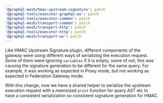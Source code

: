 ```yaml
---
'@graphql-mesh/hmac-upstream-signature': patch
'@graphql-tools/executor-graphql-ws': patch
'@graphql-tools/executor-common': patch
'@graphql-mesh/transport-common': patch
'@graphql-mesh/transport-http': patch
'@graphql-tools/executor-http': patch
'@graphql-mesh/transport-ws': patch
---
```


Like HMAC Upstream Signature plugin, different components of the gateway were using different ways of serializing the execution request.
Some of them were ignoring `variables` if it is empty, some of not, this was causing the signature generation to be different for the same query.
For example, it was working as expected in Proxy mode, but not working as expected in Federation Gateway mode.

With this change, now we have a shared helper to serialize the upstream execution request with a memoized `print` function for query AST etc to have a consistent serialization so consistent signature generation for HMAC.
